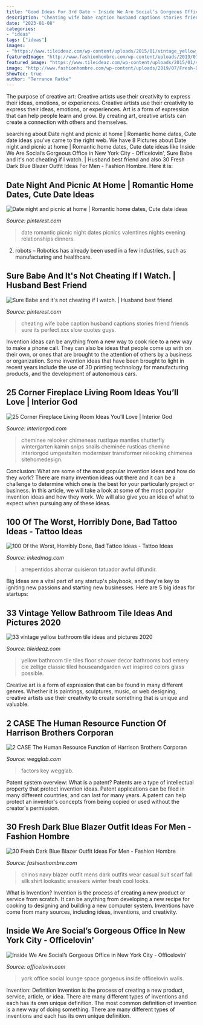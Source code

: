 ```yaml
---
title: "Good Ideas For 3rd Date ~ Inside We Are Social’s Gorgeous Office In New York City"
description: "Cheating wife babe caption husband captions stories friend friends sure its perfect xxx slow quotes guys"
date: "2023-01-08"
categories:
- "ideas"
tags: ["ideas"]
images:
- "https://www.tileideaz.com/wp-content/uploads/2015/01/vintage_yellow_bathroom_tile_6.jpg"
featuredImage: "http://www.fashionhombre.com/wp-content/uploads/2019/07/Fresh-Dark-Blue-Blazer-Outfit-Ideas-For-Men-12-1.jpg"
featured_image: "https://www.tileideaz.com/wp-content/uploads/2015/01/vintage_yellow_bathroom_tile_6.jpg"
image: "http://www.fashionhombre.com/wp-content/uploads/2019/07/Fresh-Dark-Blue-Blazer-Outfit-Ideas-For-Men-12-1.jpg"
ShowToc: true
author: "Terrance Ratke"
---
```



The purpose of creative art: Creative artists use their creativity to express their ideas, emotions, or experiences.
Creative artists use their creativity to express their ideas, emotions, or experiences. Art is a form of expression that can help people learn and grow. By creating art, creative artists can create a connection with others and themselves.

	

		
searching about Date night and picnic at home | Romantic home dates, Cute date ideas you've came to the right web. We have 8 Pictures about Date night and picnic at home | Romantic home dates, Cute date ideas like Inside We Are Social’s Gorgeous Office in New York City - Officelovin&#039;, Sure Babe and it&#039;s not cheating if I watch. | Husband best friend and also 30 Fresh Dark Blue Blazer Outfit Ideas For Men - Fashion Hombre. Here it is:
		
    
## Date Night And Picnic At Home | Romantic Home Dates, Cute Date Ideas

<img loading=lazy src="https://i.pinimg.com/736x/ed/db/53/eddb535f83a9830704dd01dde4559cc2--date-nights-picnics.jpg" onerror="this.onerror=null;this.src='https://tse3.mm.bing.net/th?id=OIP.PjW4Ok214HG7niKrfki_lwHaJ3&amp;pid=15.1';" alt="Date night and picnic at home | Romantic home dates, Cute date ideas">

_Source: pinterest.com_

>date romantic picnic night dates picnics valentines nights evening relationships dinners. 

	

2. robots – Robotics has already been used in a few industries, such as manufacturing and healthcare.

    
## Sure Babe And It&#039;s Not Cheating If I Watch. | Husband Best Friend

<img loading=lazy src="https://i.pinimg.com/736x/bd/72/41/bd7241e7fd9121f68015e4dd6f73b920.jpg" onerror="this.onerror=null;this.src='https://tse3.mm.bing.net/th?id=OIP.bMSJrbA5V37mqia71jsp1QHaJ3&amp;pid=15.1';" alt="Sure Babe and it&#039;s not cheating if I watch. | Husband best friend">

_Source: pinterest.com_

>cheating wife babe caption husband captions stories friend friends sure its perfect xxx slow quotes guys. 

	

Invention ideas can be anything from a new way to cook rice to a new way to make a phone call. They can also be ideas that people come up with on their own, or ones that are brought to the attention of others by a business or organization. Some invention ideas that have been brought to light in recent years include the use of 3D printing technology for manufacturing products, and the development of autonomous cars.

    
## 25 Corner Fireplace Living Room Ideas You’ll Love | Interior God

<img loading=lazy src="https://interiorgod.com/wp-content/uploads/2016/11/fireplace-between-two-windows.jpg" onerror="this.onerror=null;this.src='https://tse1.mm.bing.net/th?id=OIP.oDj7xlRK9G0A2CPmryPShQHaLH&amp;pid=15.1';" alt="25 Corner Fireplace Living Room Ideas You’ll Love | Interior God">

_Source: interiorgod.com_

>cheminee relooker chimeneas rustique mantles shutterfly wintergarten kamin snips snails cheminée rusticas chemine interiorgod umgestalten moderniser transformer relooking chimenea sitehomedesign. 

	

Conclusion: What are some of the most popular invention ideas and how do they work?
There are many invention ideas out there and it can be a challenge to determine which one is the best for your particularly project or business. In this article, we will take a look at some of the most popular invention ideas and how they work. We will also give you an idea of what to expect when pursuing any of these ideas.

    
## 100 Of The Worst, Horribly Done, Bad Tattoo Ideas - Tattoo Ideas

<img loading=lazy src="https://www.inkedmag.com/.image/t_share/MTY2ODYzMTI5MzY2NTA0NDY3/nintchdbpict000519402822.jpg" onerror="this.onerror=null;this.src='https://tse2.mm.bing.net/th?id=OIP.FF1H3-SjZF4B-rJpCuimuwHaHz&amp;pid=15.1';" alt="100 Of the Worst, Horribly Done, Bad Tattoo Ideas - Tattoo Ideas">

_Source: inkedmag.com_

>arrepentidos ahorrar quisieron tatuador awful difundir. 

	

Big Ideas are a vital part of any startup's playbook, and they're key to igniting new passions and starting new businesses. Here are 5 big ideas for startups: 

    
## 33 Vintage Yellow Bathroom Tile Ideas And Pictures 2020

<img loading=lazy src="https://www.tileideaz.com/wp-content/uploads/2015/01/vintage_yellow_bathroom_tile_6.jpg" onerror="this.onerror=null;this.src='https://tse4.mm.bing.net/th?id=OIP.EJeDRo6DS9vbYmTPWguYXAHaLE&amp;pid=15.1';" alt="33 vintage yellow bathroom tile ideas and pictures 2020">

_Source: tileideaz.com_

>yellow bathroom tile tiles floor shower decor bathrooms bad emery cie zellige classic tiled houseandgarden wet inspired colors glass possible. 

	

Creative art is a form of expression that can be found in many different genres. Whether it is paintings, sculptures, music, or web designing, creative artists use their creativity to create something that is unique and valuable.

    
## 2 CASE The Human Resource Function Of Harrison Brothers Corporan

<img loading=lazy src="https://wegglab.com/wp-content/uploads/2021/01/image-2392.png" onerror="this.onerror=null;this.src='https://tse4.mm.bing.net/th?id=OIP.z28Mc2Af66IlfhfommGakQAAAA&amp;pid=15.1';" alt="2 CASE The Human Resource Function of Harrison Brothers Corporan">

_Source: wegglab.com_

>factors key wegglab. 

	

Patent system overview: What is a patent?
Patents are a type of intellectual property that protect invention ideas. Patent applications can be filed in many different countries, and can last for many years. A patent can help protect an inventor's concepts from being copied or used without the creator's permission.

    
## 30 Fresh Dark Blue Blazer Outfit Ideas For Men - Fashion Hombre

<img loading=lazy src="http://www.fashionhombre.com/wp-content/uploads/2019/07/Fresh-Dark-Blue-Blazer-Outfit-Ideas-For-Men-12-1.jpg" onerror="this.onerror=null;this.src='https://tse4.mm.bing.net/th?id=OIP.GonPSKXua_3ro3Jr9-_D4wHaLH&amp;pid=15.1';" alt="30 Fresh Dark Blue Blazer Outfit Ideas For Men - Fashion Hombre">

_Source: fashionhombre.com_

>chinos navy blazer outfit mens dark outfits wear casual suit scarf fall silk shirt lookastic sneakers winter fresh cool looks. 

	

What is Invention?
Invention is the process of creating a new product or service from scratch. It can be anything from developing a new recipe for cooking to designing and building a new computer system. Inventions have come from many sources, including ideas, inventions, and creativity.

    
## Inside We Are Social’s Gorgeous Office In New York City - Officelovin&#039;

<img loading=lazy src="http://www.officelovin.com/wp-content/uploads/2015/03/we-are-social-new-york-1.jpeg" onerror="this.onerror=null;this.src='https://tse2.mm.bing.net/th?id=OIP.W4pB-cRPmmUc_sQ_ZjJ2bQHaFV&amp;pid=15.1';" alt="Inside We Are Social’s Gorgeous Office in New York City - Officelovin&#039;">

_Source: officelovin.com_

>york office social lounge space gorgeous inside officelovin walls. 

	

Invention: Definition
Invention is the process of creating a new product, service, article, or idea. There are many different types of inventions and each has its own unique definition. The most common definition of invention is a new way of doing something. There are many different types of inventions and each has its own unique definition.

